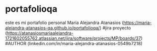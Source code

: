 # portafolioqa
este es mi portafolio personal
María Alejandra Atanasios (https://maria-alejandra-atanasios-qa.github.io/portafolioqa/)
#jira proyecto
(https://atanasiosmariaalejandra-1721602055762.atlassian.net/jira/software/projects/MP/boards/37)
#AUTHOR
(linkedin.com/in/maria-alejandra-atanasios-0549b7218)
